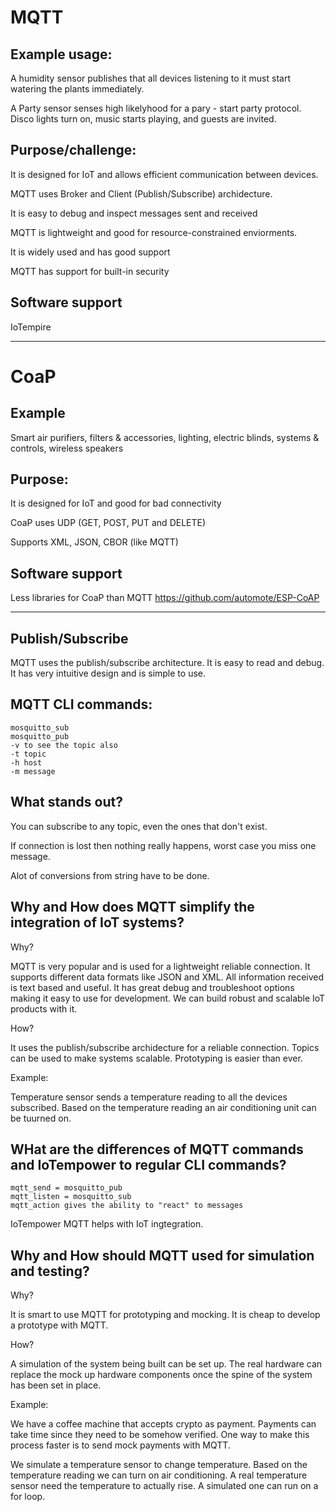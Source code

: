 

# MQTT

## Example usage:

A humidity sensor publishes that all devices listening to it must start watering the plants immediately.

A Party sensor senses high likelyhood for a pary - start party protocol. Disco lights turn on, music starts playing, and guests are invited.

## Purpose/challenge:

It is designed for IoT and allows efficient communication between devices.

MQTT uses Broker and Client (Publish/Subscribe) archidecture.

It is easy to debug and inspect messages sent and received

MQTT is lightweight and good for resource-constrained enviorments.

It is widely used and has good support

MQTT has support for built-in security

## Software support

IoTempire

---

# CoaP

## Example

Smart air purifiers, filters & accessories, lighting, electric blinds, systems & controls, wireless speakers


## Purpose:

It is designed for IoT and good for bad connectivity

CoaP uses UDP (GET, POST, PUT and DELETE) 

Supports XML, JSON, CBOR (like MQTT)

## Software support

Less libraries for CoaP than MQTT
https://github.com/automote/ESP-CoAP

---

## Publish/Subscribe

MQTT uses the publish/subscribe architecture. It is easy to read and debug. It has very intuitive design and is simple to use.


## MQTT CLI commands:

    mosquitto_sub
    mosquitto_pub
    -v to see the topic also
    -t topic
    -h host
    -m message

## What stands out?

You can subscribe to any topic, even the ones that don't exist.

If connection is lost then nothing really happens, worst case you miss one message.

Alot of conversions from string have to be done.

## Why and How does MQTT simplify the integration of IoT systems?

Why?

MQTT is very popular and is used for a lightweight reliable connection. It supports different data formats like JSON and XML. All information received is text based and useful. It has great debug and troubleshoot options making it easy to use for development. We can build robust and scalable IoT products with it.

How?

It uses the publish/subscribe archidecture for a reliable connection. Topics can be used to make systems scalable. Prototyping is easier than ever.

Example:

Temperature sensor sends a temperature reading to all the devices subscribed. Based on the temperature reading an air conditioning unit can be tuurned on. 


## WHat are the differences of MQTT commands and IoTempower to regular CLI commands?

    mqtt_send = mosquitto_pub
    mqtt_listen = mosquitto_sub
    mqtt_action gives the ability to "react" to messages

IoTempower MQTT helps with IoT ingtegration.

## Why and How should MQTT used for simulation and testing?

Why?

It is smart to use MQTT for prototyping and mocking. It is cheap to develop a prototype with MQTT.

How?

A simulation of the system being built can be set up. The real hardware can replace the mock up hardware components once the spine of the system has been set in place.

Example:

We have a coffee machine that accepts crypto as payment. Payments can take time since they need to be somehow verified. One way to make this process faster is to send mock payments with MQTT.

We simulate a temperature sensor to change temperature. Based on the temperature reading we can turn on air conditioning. A real temperature sensor need the temperature to actually rise. A simulated one can run on a for loop.